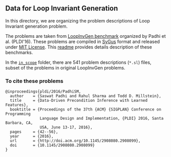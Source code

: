 ## Data for Loop Invariant Generation

In this directory, we are organizing the problem descriptions of Loop Invariant generation problem. 

The problems are taken from [LoopInvGen benchmark](https://github.com/SaswatPadhi/LoopInvGen/tree/master/benchmarks) organized by Padhi et al. (PLDI'16). These problems are compiled in [SyGus](https://arxiv.org/pdf/2312.06001.pdf) format and released under [MIT License](https://github.com/SaswatPadhi/LoopInvGen/blob/master/LICENSE.md). This [readme](https://github.com/SaswatPadhi/LoopInvGen/blob/master/benchmarks/README.md) provides details description of these benchmarks. 

In the [`in_scope`](in_scope/) folder, there are 541 problem descriptions (`*.sl`) files, subset of the problems in original LoopInvGen problems. 


### To cite these problems
```
@inproceedings{pldi/2016/PadhiSM,
  author    = {Saswat Padhi and Rahul Sharma and Todd D. Millstein},
  title     = {Data-Driven Precondition Inference with Learned Features},
  booktitle = {Proceedings of the 37th {ACM} {SIGPLAN} Conference on Programming
               Language Design and Implementation, {PLDI} 2016, Santa Barbara, CA,
               USA, June 13-17, 2016},
  pages     = {42--56},
  year      = {2016},
  url       = {http://doi.acm.org/10.1145/2908080.2908099},
  doi       = {10.1145/2908080.2908099}
}
```